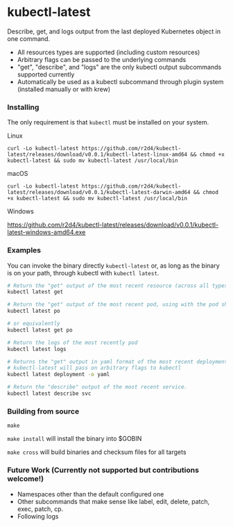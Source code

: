 # kubectl-latest

Describe, get, and logs output from the last deployed Kubernetes object in one command.

* All resources types are supported (including custom resources)
* Arbitrary flags can be passed to the underlying commands
* "get", "describe", and "logs" are the only kubectl output subcommands supported currently
* Automatically be used as a kubectl subcommand through plugin system (installed manually or with krew)

### Installing

The only requirement is that `kubectl` must be installed on your system.

Linux
```
curl -Lo kubectl-latest https://github.com/r2d4/kubectl-latest/releases/download/v0.0.1/kubectl-latest-linux-amd64 && chmod +x kubectl-latest && sudo mv kubectl-latest /usr/local/bin
```

macOS
```
curl -Lo kubectl-latest https://github.com/r2d4/kubectl-latest/releases/download/v0.0.1/kubectl-latest-darwin-amd64 && chmod +x kubectl-latest && sudo mv kubectl-latest /usr/local/bin
```

Windows

https://github.com/r2d4/kubectl-latest/releases/download/v0.0.1/kubectl-latest-windows-amd64.exe



### Examples

You can invoke the binary directly `kubectl-latest` or, as long as the binary is on your path, through kubectl with `kubectl latest`.

```bash
# Return the "get" output of the most recent resource (across all types)
kubectl latest get 

# Return the "get" output of the most recent pod, using with the pod short syntax "po"
kubectl latest po

# or equivalently
kubectl latest get po

# Return the logs of the most recently pod
kubectl latest logs

# Returns the "get" output in yaml format of the most recent deployment. 
# kubectl-latest will pass on arbitrary flags to kubectl
kubectl latest deployment -o yaml

# Return the "describe" output of the most recent service.
kubectl latest describe svc
```

### Building from source

`make`

`make install` will install the binary into $GOBIN

`make cross` will build binaries and checksum files for all targets

### Future Work (Currently not supported but contributions welcome!)

* Namespaces other than the default configured one
* Other subcommands that make sense like label, edit, delete, patch, exec, patch, cp.
* Following logs